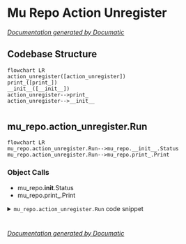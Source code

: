 # Mu Repo Action Unregister

[_Documentation generated by Documatic_](https://www.documatic.com)

<!---Documatic-section-Codebase Structure-start--->
## Codebase Structure

<!---Documatic-block-system_architecture-start--->
```mermaid
flowchart LR
action_unregister([action_unregister])
print_([print_])
__init__([__init__])
action_unregister-->print_
action_unregister-->__init__
```
<!---Documatic-block-system_architecture-end--->

# #
<!---Documatic-section-Codebase Structure-end--->

<!---Documatic-section-mu_repo.action_unregister.Run-start--->
## mu_repo.action_unregister.Run

<!---Documatic-section-Run-start--->
```mermaid
flowchart LR
mu_repo.action_unregister.Run-->mu_repo.__init__.Status
mu_repo.action_unregister.Run-->mu_repo.print_.Print
```

### Object Calls

* mu_repo.__init__.Status
* mu_repo.print_.Print

<!---Documatic-block-mu_repo.action_unregister.Run-start--->
<details>
	<summary><code>mu_repo.action_unregister.Run</code> code snippet</summary>

```python
def Run(params):
    args = params.args
    config_file = params.config_file
    config = params.config
    if len(args) < 2:
        msg = 'Repository (dir name|--all) to track not passed'
        Print(msg)
        return Status(msg, False)
    repos = config.repos
    msgs = []
    args = args[1:]
    remove_all = '--all' in args
    if remove_all and args != ['--all']:
        msg = 'If --all is given, no other parameter should be passed.'
        Print(msg)
        return Status(msg, False)
    new_args = []
    for arg in args:
        if arg.endswith('\\') or arg.endswith('/'):
            arg = arg[:-1]
        new_args.append(arg)
    args = new_args
    group_repos = config.groups.get(config.current_group, None)
    if remove_all:
        repos[:] = []
        msg = 'Removed all repositories.'
        if group_repos:
            group_repos[:] = []
            msg += ' (removed from group "%s")' % config.current_group
        Print(msg)
        msgs.append(msg)
    else:
        for repo in args:
            if repo in repos:
                msg = 'Repository: %s unregistered' % (repo,)
                repos.remove(repo)
            else:
                msg = 'Repository: %s skipped' % (repo,)
            if group_repos is not None:
                if repo in group_repos:
                    group_repos.remove(repo)
                    msg += ' (removed from group "%s")' % config.current_group
            Print(msg)
            msgs.append(msg)
    with open(config_file, 'w') as f:
        f.write(str(config))
    return Status('\n'.join(msgs), True, config)
```
</details>
<!---Documatic-block-mu_repo.action_unregister.Run-end--->
<!---Documatic-section-Run-end--->

# #
<!---Documatic-section-mu_repo.action_unregister.Run-end--->

[_Documentation generated by Documatic_](https://www.documatic.com)